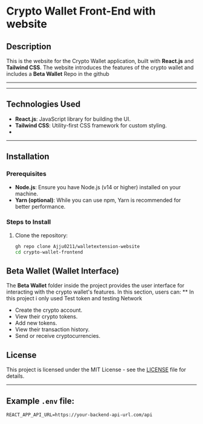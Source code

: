 # Crypto Wallet Front-End with website

## Description

This is the website for the Crypto Wallet application, built with **React.js** and **Tailwind CSS**. The website introduces the features of the crypto wallet and includes a **Beta Wallet** Repo in the github

---
---

## Technologies Used

- **React.js**: JavaScript library for building the UI.
- **Tailwind CSS**: Utility-first CSS framework for custom styling.
- 
---

## Installation

### Prerequisites

- **Node.js**: Ensure you have Node.js (v14 or higher) installed on your machine.
- **Yarn (optional)**: While you can use npm, Yarn is recommended for better performance.

### Steps to Install

1. Clone the repository:

    ```bash
    gh repo clone Ajju0211/walletextension-website
    cd crypto-wallet-frontend
    ```


## Beta Wallet (Wallet Interface)

The **Beta Wallet** folder inside the project provides the user interface for interacting with the crypto wallet's features. In this section, users can:
** In this project i only used Test token and testing Network

- Create the crypto account.
- View their crypto tokens.
- Add new tokens.
- View their transaction history.
- Send or receive cryptocurrencies.



## License

This project is licensed under the MIT License - see the [LICENSE](LICENSE) file for details.

---

## Example `.env` file:

```env
REACT_APP_API_URL=https://your-backend-api-url.com/api
